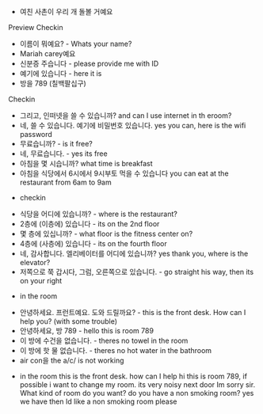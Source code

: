 - 여친 사촌이 우리 개 돌볼 거예요

Preview
Checkin
- 이름이 뭐예요? - Whats your name?
- Mariah carey예요
- 신분증 주습니다 - please provide me with ID
- 예기에 있습니다 - here it is
- 방을 789 (칠백팔십구)

Checkin
- 그리고, 인떠넷을 쓸 수 있습니까? and can I use internet in th eroom?
- 네,  쓸 수 있습니다. 예기에 비밀번호 있습니다. yes you can, here is the wifi password
- 무료습니까? - is it free?
- 네, 무료습니다. - yes its free
- 아침을 몇 시습니까? what time is breakfast
- 아침을 식당에서 6시에서 9시부토 먹을 수 있습니다 you can eat at the restaurant from 6am to 9am

* checkin
- 식당을 어디에 있습니까? - where is the restaurant?
- 2층에 (이층에) 있습니다 - its on the 2nd floor
- 몇 층에 있십니까? - what floor is the fitness center on?
- 4층에 (사층에) 있습니다 - its on the fourth floor
- 네, 감사합니다. 엘리베이터를 어디에 있습니까? yes thank you, where is the elevator?
- 저쪽으로 쭉 갑시다, 그럼, 오른쪽으로 있습니다. - go straight his way, then its on your right

* in the room
- 안녕하세요. 프런트예요. 도와 드릴까요? - this is the front desk. How can I help you? (with some trouble)
- 안녕하세요, 방 789 - hello this is room 789
- 이 방에 수건을 없습니다. - theres no towel in the room
- 이 방에 핫 물 없습니다. - theres no hot water in the bathroom
- air con을 the a/c/ is not working

* in the room
this is the front desk. how can I help
hi this is room 789, if possible i want to change my room. its very noisy next door
Im sorry sir. What kind of room do you want?
do you have a non smoking room? 
yes we have 
then Id like a non smoking room please
